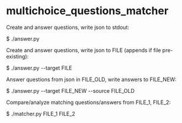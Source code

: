 # multichoice_questions_matcher

Create and answer questions, write json to stdout:

 $ ./answer.py

Create and answer questions, write json to FILE (appends if file pre-existing):

 $ ./answer.py --target FILE

Answer questions from json in FILE_OLD, write answers to FILE_NEW:

 $ ./answer.py --target FILE_NEW --source FILE_OLD

Compare/analyze matching questions/answers from FILE_1, FILE_2:

 $ ./matcher.py FILE_1 FILE_2